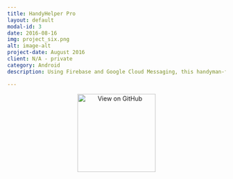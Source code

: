 ```yaml
---
title: HandyHelper Pro
layout: default
modal-id: 3
date: 2016-08-16
img: project_six.png
alt: image-alt
project-date: August 2016
client: N/A - private
category: Android
description: Using Firebase and Google Cloud Messaging​, this handyman-facing app is designed for handymen to create a profile, update their work schedule and chat with users needing their services in real-time. The core functionality is chat, enabling handymen to communicate with users who need their services, exchange contact information and finalize details. Currently, this app and HandyHelper (see other project) is in alpha version and will not be released to the public yet.

---
```

<div style="text-align:center">
<a href= "https://github.com/StacyZol/Project4/tree/master/HandyHelper" target="_blank">
<img alt='View on GitHub' src= "http://stacyzol.github.io/img/GitHub_Logo.png" width="180"/>
</a>
</div>
